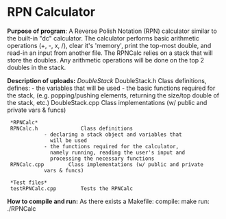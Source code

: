   # RPN Calculator
  **Purpose of program**: A Reverse Polish Notation (RPN) calculator similar to the built-in "dc" calculator. 
     The calculator performs basic arithmetic operations (+, -, x, /), clear it's 
     'memory', print the top-most double, and read-in an input from another file. The 
     RPNCalc relies on a stack that will store the doubles. Any arithmetic operations 
     will be done on the top 2 doubles in the stack.

     
 **Description of uploads:**
     *DoubleStack*
     DoubleStack.h		Class definitions, defines:
				- the variables that will be used
				- the basic functions required for the stack, 
				  (e.g. popping/pushing elements, returning
				  the size/top double of the stack, etc.)
     DoubleStack.cpp		Class implementations (w/ public and private 
				vars & funcs)
			      
     *RPNCalc*
     RPNCalc.h 	    		Class definitions
				- declaring a stack object and variables that
				  will be used
				- the functions required for the calculator, 
				  namely running, reading the user's input and
				  processing the necessary functions
     RPNCalc.cpp		Class implementations (w/ public and private 
				vars & funcs)
     
     *Test files*
     testRPNCalc.cpp		Tests the RPNCalc
     
  **How to compile and run:**
     As there exists a Makefile:
       compile: make
       run:     ./RPNCalc
